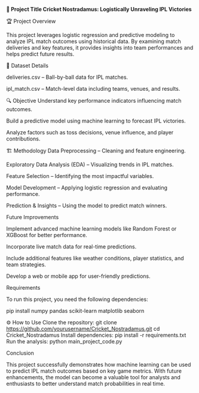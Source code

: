 **📌 Project Title
Cricket Nostradamus: Logistically Unraveling IPL Victories**

🏆 Project Overview

This project leverages logistic regression and predictive modeling to analyze IPL match outcomes using historical data. By examining match deliveries and key features, it provides insights into team performances and helps predict future results.


📂 Dataset Details

deliveries.csv – Ball-by-ball data for IPL matches.

ipl_match.csv – Match-level data including teams, venues, and results.


🔍 Objective
Understand key performance indicators influencing match outcomes.

Build a predictive model using machine learning to forecast IPL victories.

Analyze factors such as toss decisions, venue influence, and player contributions.


🏗 Methodology
Data Preprocessing – Cleaning and feature engineering.

Exploratory Data Analysis (EDA) – Visualizing trends in IPL matches.

Feature Selection – Identifying the most impactful variables.

Model Development – Applying logistic regression and evaluating performance.

Prediction & Insights – Using the model to predict match winners.


Future Improvements

Implement advanced machine learning models like Random Forest or XGBoost for better performance.

Incorporate live match data for real-time predictions.

Include additional features like weather conditions, player statistics, and team strategies.

Develop a web or mobile app for user-friendly predictions.


Requirements

To run this project, you need the following dependencies:

pip install numpy pandas scikit-learn matplotlib seaborn


⚙ How to Use
Clone the repository:
   git clone https://github.com/yourusername/Cricket_Nostradamus.git
   cd Cricket_Nostradamus
Install dependencies:
   pip install -r requirements.txt
Run the analysis:
   python main_project_code.py

Conclusion

This project successfully demonstrates how machine learning can be used to predict IPL match outcomes based on key game metrics. With future enhancements, the model can become a valuable tool for analysts and enthusiasts to better understand match probabilities in real time.

